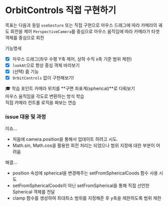 # OrbitControls 직접 구현하기
목표는 다음과 동일
`useGesture` 또는 직접 구현으로 마우스 드래그에 따라 카메라의 궤도 회전을 제어
`PerspectiveCamera`를 중심으로 마우스 움직임에 따라 카메라가 타겟 객체를 중심으로 회전

기능명세  
- [x] 마우스 드래그(좌우 수평 Y축 제어, 상하 수직 x축 기준 범위 제한)
- [x] `lookAt`으로 항상 중심 객체 바라보기
- [x] (선택) 줌 기능
- [x] `OrbitControls` 없이 구현해보기!

🎓 학습 포인트
카메라 위치를 **구면 좌표계(spherical)**로 다뤄보기  
마우스 움직임을 각도로 변환하는 방식 학습  
직접 카메라 컨트롤 로직을 짜보는 연습  


### issue 대응 및 과정  
이슈...  
- 처음에 camera.position을 통해서 업데이트 하려고 시도.  
- Math.sin, Math.cos을 활용한 회전 처리는 되었으나 범위 지정에 대한 부분이 어려움
  
해결...
- position 속성에 spherical을 변경해주는 setFromSphericalCoods 함수 사용 시도
- setFromSphericalCoods이 아닌 setFromSpherical을 통해 직접 선언한 Spherical 객체를 전달
- clamp 함수를 생성하여 최대최소 범위를 지정해준 후 y축을 제한하도록 범위 제한